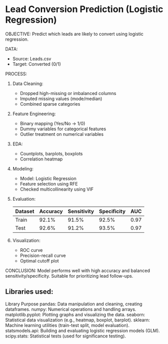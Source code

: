 # Lead Conversion Prediction (Logistic Regression)

OBJECTIVE:
Predict which leads are likely to convert using logistic regression.

DATA:
- Source: Leads.csv
- Target: Converted (0/1)

PROCESS:
1. Data Cleaning:
   - Dropped high-missing or imbalanced columns
   - Imputed missing values (mode/median)
   - Combined sparse categories

2. Feature Engineering:
   - Binary mapping (Yes/No → 1/0)
   - Dummy variables for categorical features
   - Outlier treatment on numerical variables

3. EDA:
   - Countplots, barplots, boxplots
   - Correlation heatmap

4. Modeling:
   - Model: Logistic Regression
   - Feature selection using RFE
   - Checked multicollinearity using VIF

5. Evaluation:

   | Dataset | Accuracy | Sensitivity | Specificity | AUC  |
   |---------|----------|-------------|-------------|------|
   | Train   | 92.1%    | 91.5%       | 92.5%       | 0.97 |
   | Test    | 92.6%    | 91.2%       | 93.5%       | 0.97 |

6. Visualization:
   - ROC curve
   - Precision-recall curve
   - Optimal cutoff plot

CONCLUSION:
Model performs well with high accuracy and balanced sensitivity/specificity. Suitable for prioritizing lead follow-ups.

## Libraries used:
Library	Purpose
pandas:	Data manipulation and cleaning, creating dataframes.
numpy:	Numerical operations and handling arrays.
matplotlib.pyplot:	Plotting graphs and visualizing the data.
seaborn:	Statistical data visualization (e.g., heatmap, boxplot, barplot).
sklearn:	Machine learning utilities (train-test split, model evaluation).
statsmodels.api:	Building and evaluating logistic regression models (GLM).
scipy.stats:	Statistical tests (used for significance testing).

